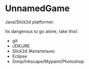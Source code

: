 UnnamedGame
===========

Java/Slick2d platformer.

Its dangerous to go alone, take this!:
* git
* JDK/JRE
* Slick2d
Желательно:
* Eclipse
* Gimp/Inkscape/Mypaint/Photoshop